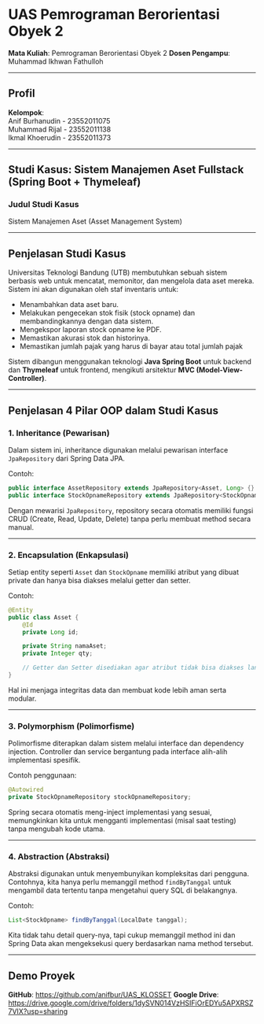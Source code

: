 
# UAS Pemrograman Berorientasi Obyek 2

**Mata Kuliah**: Pemrograman Berorientasi Obyek 2
**Dosen Pengampu**: Muhammad Ikhwan Fathulloh

---

## Profil

**Kelompok**: <br>
Anif Burhanudin - 23552011075  <br>
Muhammad Rijal - 23552011138 <br>
Ikmal Khoerudin - 23552011373 <br>

---

## Studi Kasus: Sistem Manajemen Aset Fullstack (Spring Boot + Thymeleaf)

### **Judul Studi Kasus**

Sistem Manajemen Aset (Asset Management System)

---

## **Penjelasan Studi Kasus**

Universitas Teknologi Bandung (UTB) membutuhkan sebuah sistem berbasis web untuk mencatat, memonitor, dan mengelola data aset mereka. Sistem ini akan digunakan oleh staf inventaris untuk:

* Menambahkan data aset baru.
* Melakukan pengecekan stok fisik (stock opname) dan membandingkannya dengan data sistem.
* Mengekspor laporan stock opname ke PDF.
* Memastikan akurasi stok dan historinya.
* Memastikan jumlah pajak yang harus di bayar atau total jumlah pajak

Sistem dibangun menggunakan teknologi **Java Spring Boot** untuk backend dan **Thymeleaf** untuk frontend, mengikuti arsitektur **MVC (Model-View-Controller)**.

---

## **Penjelasan 4 Pilar OOP dalam Studi Kasus**

### **1. Inheritance (Pewarisan)**

Dalam sistem ini, inheritance digunakan melalui pewarisan interface `JpaRepository` dari Spring Data JPA.

Contoh:

```java
public interface AssetRepository extends JpaRepository<Asset, Long> {}
public interface StockOpnameRepository extends JpaRepository<StockOpname, Long> {}
```

Dengan mewarisi `JpaRepository`, repository secara otomatis memiliki fungsi CRUD (Create, Read, Update, Delete) tanpa perlu membuat method secara manual.

---

### **2. Encapsulation (Enkapsulasi)**

Setiap entity seperti `Asset` dan `StockOpname` memiliki atribut yang dibuat private dan hanya bisa diakses melalui getter dan setter.

Contoh:

```java
@Entity
public class Asset {
    @Id
    private Long id;

    private String namaAset;
    private Integer qty;

    // Getter dan Setter disediakan agar atribut tidak bisa diakses langsung dari luar
}
```

Hal ini menjaga integritas data dan membuat kode lebih aman serta modular.

---

### **3. Polymorphism (Polimorfisme)**

Polimorfisme diterapkan dalam sistem melalui interface dan dependency injection. Controller dan service bergantung pada interface alih-alih implementasi spesifik.

Contoh penggunaan:

```java
@Autowired
private StockOpnameRepository stockOpnameRepository;
```

Spring secara otomatis meng-inject implementasi yang sesuai, memungkinkan kita untuk mengganti implementasi (misal saat testing) tanpa mengubah kode utama.

---

### **4. Abstraction (Abstraksi)**

Abstraksi digunakan untuk menyembunyikan kompleksitas dari pengguna. Contohnya, kita hanya perlu memanggil method `findByTanggal` untuk mengambil data tertentu tanpa mengetahui query SQL di belakangnya.

Contoh:

```java
List<StockOpname> findByTanggal(LocalDate tanggal);
```

Kita tidak tahu detail query-nya, tapi cukup memanggil method ini dan Spring Data akan mengeksekusi query berdasarkan nama method tersebut.

---

## **Demo Proyek**

**GitHub**: https://github.com/anifbur/UAS_KLOSSET
**Google Drive**: https://drive.google.com/drive/folders/1dySVN014VzHSIFiOrEDYu5APXRSZ7VIX?usp=sharing

